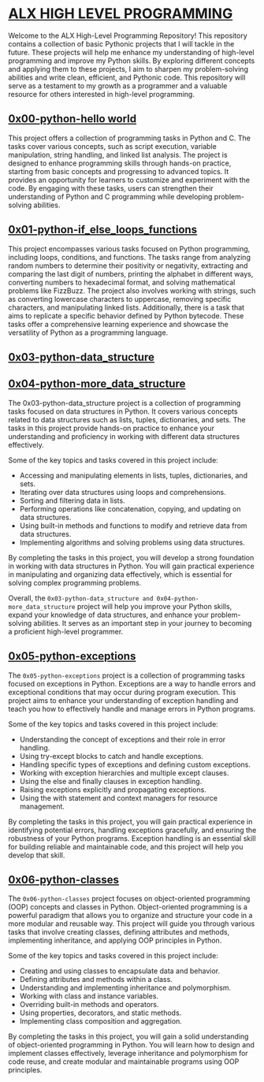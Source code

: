 # <ins> ALX HIGH LEVEL PROGRAMMING

Welcome to the ALX High-Level Programming Repository! This repository contains a collection of basic Pythonic projects that I will tackle in the future. These projects will help me enhance my understanding of high-level programming and improve my Python skills.
By exploring different concepts and applying them to these projects, I aim to sharpen my problem-solving abilities and write clean, efficient, and Pythonic code. This repository will serve as a testament to my growth as a programmer and a valuable resource for others interested in high-level programming.

## <ins> [0x00-python-hello world](https://github.com/div-styl/alx-higher_level_programming/tree/main/0x00-python-hello_world)

This project offers a collection of programming tasks in Python and C. The tasks cover various concepts, such as script execution, variable manipulation, string handling, and linked list analysis. The project is designed to enhance programming skills through hands-on practice, starting from basic concepts and progressing to advanced topics. It provides an opportunity for learners to customize and experiment with the code. By engaging with these tasks, users can strengthen their understanding of Python and C programming while developing problem-solving abilities.
## <ins> [0x01-python-if_else_loops_functions](https://github.com/div-styl/alx-higher_level_programming/tree/main/0x01-python-if_else_loops_functions)
This project encompasses various tasks focused on Python programming, including loops, conditions, and functions. The tasks range from analyzing random numbers to determine their positivity or negativity, extracting and comparing the last digit of numbers, printing the alphabet in different ways, converting numbers to hexadecimal format, and solving mathematical problems like FizzBuzz. The project also involves working with strings, such as converting lowercase characters to uppercase, removing specific characters, and manipulating linked lists. Additionally, there is a task that aims to replicate a specific behavior defined by Python bytecode. These tasks offer a comprehensive learning experience and showcase the versatility of Python as a programming language.
## <ins> [0x03-python-data_structure](https://github.com/div-styl/alx-higher_level_programming/tree/main/0x03-python-data_structure)
## <ins> [0x04-python-more_data_structure](https://github.com/div-styl/alx-higher_level_programming/tree/main/0x04-python-more_-data_structure)
The 0x03-python-data_structure project is a collection of programming tasks focused on data structures in Python. It covers various concepts related to data structures such as lists, tuples, dictionaries, and sets. The tasks in this project provide hands-on practice to enhance your understanding and proficiency in working with different data structures effectively.

Some of the key topics and tasks covered in this project include:

- Accessing and manipulating elements in lists, tuples, dictionaries, and sets.
- Iterating over data structures using loops and comprehensions.
- Sorting and filtering data in lists.
- Performing operations like concatenation, copying, and updating on data structures.
- Using built-in methods and functions to modify and retrieve data from data structures.
- Implementing algorithms and solving problems using data structures.

By completing the tasks in this project, you will develop a strong foundation in working with data structures in Python. You will gain practical experience in manipulating and organizing data effectively, which is essential for solving complex programming problems.

Overall, the ``0x03-python-data_structure and 0x04-python-more_data_structure`` project will help you improve your Python skills, expand your knowledge of data structures, and enhance your problem-solving abilities. It serves as an important step in your journey to becoming a proficient high-level programmer.

## <ins> [0x05-python-exceptions](https://github.com/div-styl/alx-higher_level_programming/tree/main/0x05-python-exceptions)

The ``0x05-python-exceptions`` project is a collection of programming tasks focused on exceptions in Python. Exceptions are a way to handle errors and exceptional conditions that may occur during program execution. This project aims to enhance your understanding of exception handling and teach you how to effectively handle and manage errors in Python programs.

Some of the key topics and tasks covered in this project include:

- Understanding the concept of exceptions and their role in error handling.
- Using try-except blocks to catch and handle exceptions.
- Handling specific types of exceptions and defining custom exceptions.
- Working with exception hierarchies and multiple except clauses.
- Using the else and finally clauses in exception handling.
- Raising exceptions explicitly and propagating exceptions.
- Using the with statement and context managers for resource management.

By completing the tasks in this project, you will gain practical experience in identifying potential errors, handling exceptions gracefully, and ensuring the robustness of your Python programs. Exception handling is an essential skill for building reliable and maintainable code, and this project will help you develop that skill.

## <ins> [0x06-python-classes](https://github.com/div-styl/alx-higher_level_programming/tree/main/0x06-python-classes)

The ``0x06-python-classes`` project focuses on object-oriented programming (OOP) concepts and classes in Python. Object-oriented programming is a powerful paradigm that allows you to organize and structure your code in a more modular and reusable way. This project will guide you through various tasks that involve creating classes, defining attributes and methods, implementing inheritance, and applying OOP principles in Python.

Some of the key topics and tasks covered in this project include:

- Creating and using classes to encapsulate data and behavior.
- Defining attributes and methods within a class.
- Understanding and implementing inheritance and polymorphism.
- Working with class and instance variables.
- Overriding built-in methods and operators.
- Using properties, decorators, and static methods.
- Implementing class composition and aggregation.

By completing the tasks in this project, you will gain a solid understanding of object-oriented programming in Python. You will learn how to design and implement classes effectively, leverage inheritance and polymorphism for code reuse, and create modular and maintainable programs using OOP principles.
